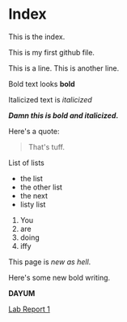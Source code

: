 # Index

This is the index.

This is my first github file.

This is a line.
This is another line.

Bold text looks **bold**

Italicized text is *italicized*

***Damn this is bold and italicized.***

Here's a quote:
> That's tuff.
> 

List of lists
* the list
* the other list
* the next
* listy list

1. You
2. are
3. doing
4. iffy

This page is *new as hell*.

Here's some new bold writing.

**DAYUM**

[Lab Report 1](https://<amGit07>.github.io/<cse15l-lab-reports>/lab-report-1-week-2.md)
